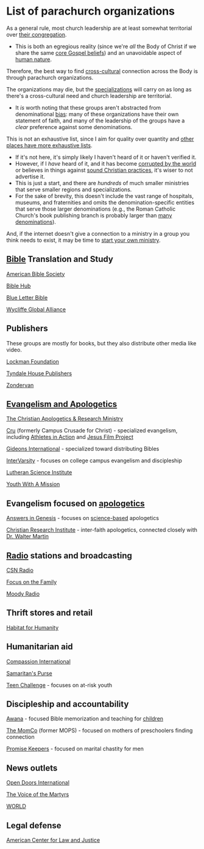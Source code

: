 
# List of parachurch organizations

As a general rule, most church leadership are at least somewhat territorial over [their congregation](mgmt-church.md).

- This is both an egregious reality (since we're *all* the Body of Christ if we share the same [core Gospel beliefs](jesus-gospel.md)) and an unavoidable aspect of [human nature](humanity.md).

Therefore, the best way to find [cross-cultural](culture.md) connection across the Body is through parachurch organizations.

The organizations may die, but the [specializations](jobs-specialization.md) will carry on as long as there's a cross-cultural need and church leadership are territorial.

- It *is* worth noting that these groups aren't abstracted from denominational [bias](mind-bias.md): many of these organizations have their own statement of faith, and many of the leadership of the groups have a *clear* preference against some denominations.

This is not an exhaustive list, since I aim for quality over quantity and [other places have more exhaustive lists](https://en.wikipedia.org/wiki/List_of_parachurch_organizations).

- If it's not here, it's simply likely I haven't heard of it or haven't verified it.
- However, if I *have* heard of it, and it has become [corrupted by the world](church-west.md) or believes in things against [sound Christian practices](spiritual-exercises.md), it's wiser to not advertise it.
- This is just a start, and there are *hundreds* of much smaller ministries that serve smaller regions and specializations.
- For the sake of brevity, this doesn't include the vast range of hospitals, museums, and fraternities and omits the denomination-specific entities that serve those larger denominations (e.g., the Roman Catholic Church's book publishing branch is probably larger than [many denominations](history-church.md)).

And, if the internet doesn't give a connection to a ministry in a group you think needs to exist, it may be time to [start your own ministry](mgmt-church.md).

## [Bible](bible.md) Translation and Study

[American Bible Society](https://www.americanbible.org/)

[Bible Hub](https://biblehub.com/)

[Blue Letter Bible](https://www.blueletterbible.org/)

[Wycliffe Global Alliance](https://www.wycliffe.net/)

## Publishers

These groups are mostly for books, but they also distribute other media like video.

[Lockman Foundation](https://www.lockman.org/)

[Tyndale House Publishers](https://www.tyndale.com/)

[Zondervan](https://www.zondervan.com/)

## [Evangelism and Apologetics](evangelism.md)

[The Christian Apologetics & Research Ministry](https://carm.org/)

[Cru](https://www.cru.org/) (formerly Campus Crusade for Christ) - specialized evangelism, including [Athletes in Action](https://athletesinaction.org/) and [Jesus Film Project](https://www.jesusfilm.org/)

[Gideons International](https://gideons.org/) - specialized toward distributing Bibles

[InterVarsity](https://intervarsity.org/) - focuses on college campus evangelism and discipleship

[Lutheran Science Institute](https://www.lutheranscience.org/default.asp)

[Youth With A Mission](https://ywam.org/)

## Evangelism focused on [apologetics](evangelism-apologetics.md)

[Answers in Genesis](https://answersingenesis.org/) - focuses on [science-based](science.md) apologetics

[Christian Research Institute](https://www.equip.org/) - inter-faith apologetics, connected closely with [Dr. Walter Martin](https://waltermartin.com/)

## [Radio](radio.md) stations and broadcasting

[CSN Radio](https://csnradio.com/)

[Focus on the Family](https://www.focusonthefamily.com/)

[Moody Radio](https://www.moodyradio.org/)

## Thrift stores and retail

[Habitat for Humanity](https://www.habitat.org/)

## Humanitarian aid

[Compassion International](https://www.compassion.com/)

[Samaritan's Purse](https://samaritanspurse.org/)

[Teen Challenge](https://globaltc.org/) - focuses on at-risk youth

## Discipleship and accountability

[Awana](https://www.awana.org/) - focused Bible memorization and teaching for [children](people-family.md)

[The MomCo](https://www.themom.co/home) (former MOPS) - focused on mothers of preschoolers finding connection

[Promise Keepers](https://promisekeepers.org/) - focused on marital chastity for men

## News outlets

[Open Doors International](https://www.opendoors.org/en-US/)

[The Voice of the Martyrs](https://www.persecution.com/)

[WORLD](https://wng.org/)

## Legal defense

[American Center for Law and Justice](https://aclj.org/)
